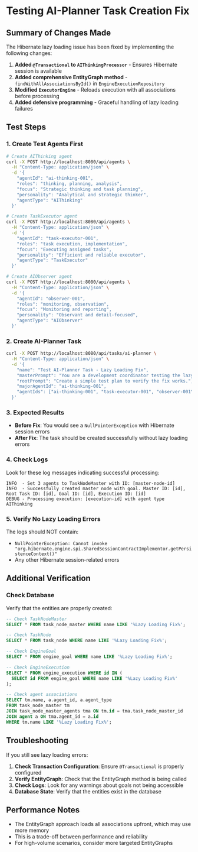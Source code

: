 # Testing AI-Planner Task Creation Fix

## Summary of Changes Made

The Hibernate lazy loading issue has been fixed by implementing the following changes:

1. **Added `@Transactional` to `AIThinkingProcessor`** - Ensures Hibernate session is available
2. **Added comprehensive EntityGraph method** - `findWithAllAssociationsById()` in `EngineExecutionRepository`
3. **Modified `ExecutorEngine`** - Reloads execution with all associations before processing
4. **Added defensive programming** - Graceful handling of lazy loading failures

## Test Steps

### 1. Create Test Agents First

```bash
# Create AIThinking agent
curl -X POST http://localhost:8080/api/agents \
  -H "Content-Type: application/json" \
  -d '{
    "agentId": "ai-thinking-001",
    "roles": "thinking, planning, analysis",
    "focus": "Strategic thinking and task planning",
    "personality": "Analytical and strategic thinker",
    "agentType": "AIThinking"
  }'

# Create TaskExecutor agent
curl -X POST http://localhost:8080/api/agents \
  -H "Content-Type: application/json" \
  -d '{
    "agentId": "task-executor-001",
    "roles": "task execution, implementation",
    "focus": "Executing assigned tasks",
    "personality": "Efficient and reliable executor",
    "agentType": "TaskExecutor"
  }'

# Create AIObserver agent
curl -X POST http://localhost:8080/api/agents \
  -H "Content-Type: application/json" \
  -d '{
    "agentId": "observer-001",
    "roles": "monitoring, observation",
    "focus": "Monitoring and reporting",
    "personality": "Observant and detail-focused",
    "agentType": "AIObserver"
  }'
```

### 2. Create AI-Planner Task

```bash
curl -X POST http://localhost:8080/api/tasks/ai-planner \
  -H "Content-Type: application/json" \
  -d '{
    "name": "Test AI-Planner Task - Lazy Loading Fix",
    "masterPrompt": "You are a development coordinator testing the lazy loading fix.",
    "rootPrompt": "Create a simple test plan to verify the fix works.",
    "majorAgentId": "ai-thinking-001",
    "agentIds": ["ai-thinking-001", "task-executor-001", "observer-001"]
  }'
```

### 3. Expected Results

- **Before Fix**: You would see a `NullPointerException` with Hibernate session errors
- **After Fix**: The task should be created successfully without lazy loading errors

### 4. Check Logs

Look for these log messages indicating successful processing:

```
INFO  - Set 3 agents to TaskNodeMaster with ID: [master-node-id]
INFO  - Successfully created master node with goal. Master ID: [id], Root Task ID: [id], Goal ID: [id], Execution ID: [id]
DEBUG - Processing execution: [execution-id] with agent type AIThinking
```

### 5. Verify No Lazy Loading Errors

The logs should NOT contain:
- `NullPointerException: Cannot invoke "org.hibernate.engine.spi.SharedSessionContractImplementor.getPersistenceContext()"`
- Any other Hibernate session-related errors

## Additional Verification

### Check Database

Verify that the entities are properly created:

```sql
-- Check TaskNodeMaster
SELECT * FROM task_node_master WHERE name LIKE '%Lazy Loading Fix%';

-- Check TaskNode
SELECT * FROM task_node WHERE name LIKE '%Lazy Loading Fix%';

-- Check EngineGoal
SELECT * FROM engine_goal WHERE name LIKE '%Lazy Loading Fix%';

-- Check EngineExecution
SELECT * FROM engine_execution WHERE id IN (
  SELECT id FROM engine_goal WHERE name LIKE '%Lazy Loading Fix%'
);

-- Check agent associations
SELECT tm.name, a.agent_id, a.agent_type 
FROM task_node_master tm 
JOIN task_node_master_agents tma ON tm.id = tma.task_node_master_id 
JOIN agent a ON tma.agent_id = a.id 
WHERE tm.name LIKE '%Lazy Loading Fix%';
```

## Troubleshooting

If you still see lazy loading errors:

1. **Check Transaction Configuration**: Ensure `@Transactional` is properly configured
2. **Verify EntityGraph**: Check that the EntityGraph method is being called
3. **Check Logs**: Look for any warnings about goals not being accessible
4. **Database State**: Verify that the entities exist in the database

## Performance Notes

- The EntityGraph approach loads all associations upfront, which may use more memory
- This is a trade-off between performance and reliability
- For high-volume scenarios, consider more targeted EntityGraphs 